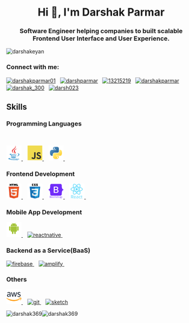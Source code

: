 <h1 align="center">Hi 👋, I'm Darshak Parmar</h1>
<h3 align="center">Software Engineer helping companies to built scalable Frontend User Interface and User Experience.</h3>

<p align="left"> <img src="https://komarev.com/ghpvc/?username=darshakeyan&label=Profile%20views&color=0e75b6&style=flat" alt="darshakeyan" /> </p>

<h3 align="left">Connect with me:</h3>
<p align="left">
<a href="https://twitter.com/darshakparmar01" target="blank"><img align="center" src="https://raw.githubusercontent.com/rahuldkjain/github-profile-readme-generator/master/src/images/icons/Social/twitter.svg" alt="darshakparmar01" height="30" width="40" /></a>&nbsp&nbsp
<a href="https://linkedin.com/in/darshparmar" target="blank"><img align="center" src="https://raw.githubusercontent.com/rahuldkjain/github-profile-readme-generator/master/src/images/icons/Social/linked-in-alt.svg" alt="darshparmar" height="30" width="40" /></a>&nbsp&nbsp
<a href="https://stackoverflow.com/users/13215219" target="blank"><img align="center" src="https://raw.githubusercontent.com/rahuldkjain/github-profile-readme-generator/master/src/images/icons/Social/stack-overflow.svg" alt="13215219" height="30" width="40" /></a>&nbsp&nbsp
<a href="https://kaggle.com/darshakparmar" target="blank"><img align="center" src="https://raw.githubusercontent.com/rahuldkjain/github-profile-readme-generator/master/src/images/icons/Social/kaggle.svg" alt="darshakparmar" height="30" width="40" /></a>&nbsp&nbsp
<a href="https://instagram.com/darshak_300" target="blank"><img align="center" src="https://raw.githubusercontent.com/rahuldkjain/github-profile-readme-generator/master/src/images/icons/Social/instagram.svg" alt="darshak_300" height="30" width="40" /></a>&nbsp&nbsp
<a href="https://www.leetcode.com/darsh023" target="blank"><img align="center" src="https://raw.githubusercontent.com/rahuldkjain/github-profile-readme-generator/master/src/images/icons/Social/leet-code.svg" alt="darsh023" height="30" width="40" /></a>&nbsp&nbsp
</p>

<h2 align="left">Skills</h2>
<h3 align="left">Programming Languages</h3>
<br/>
<p align="left"> 
  <a href="https://www.java.com" target="_blank"> <img src="https://raw.githubusercontent.com/devicons/devicon/master/icons/java/java-original.svg" alt="java" width="40" height="40"/> </a>&nbsp&nbsp 
  <a href="https://developer.mozilla.org/en-US/docs/Web/JavaScript" target="_blank"> <img src="https://raw.githubusercontent.com/devicons/devicon/master/icons/javascript/javascript-original.svg" alt="javascript" width="40" height="40"/> </a>&nbsp&nbsp
  <a href="https://www.python.org" target="_blank"> <img src="https://raw.githubusercontent.com/devicons/devicon/master/icons/python/python-original.svg" alt="python" width="40" height="40"/> </a>&nbsp&nbsp
  <h3 align="left">Frontend Development</h3>
  <a href="https://www.w3.org/html/" target="_blank"> <img src="https://raw.githubusercontent.com/devicons/devicon/master/icons/html5/html5-original-wordmark.svg" alt="html5" width="40" height="40"/> </a>&nbsp&nbsp
  <a href="https://www.w3schools.com/css/" target="_blank"> <img src="https://raw.githubusercontent.com/devicons/devicon/master/icons/css3/css3-original-wordmark.svg" alt="css3" width="40" height="40"/> </a>&nbsp&nbsp
  <a href="https://getbootstrap.com" target="_blank"> <img src="https://raw.githubusercontent.com/devicons/devicon/master/icons/bootstrap/bootstrap-plain-wordmark.svg" alt="bootstrap" width="40" height="40"/> </a>&nbsp&nbsp
  <a href="https://reactjs.org/" target="_blank"> <img src="https://raw.githubusercontent.com/devicons/devicon/master/icons/react/react-original-wordmark.svg" alt="react" width="40" height="40"/> </a> &nbsp&nbsp
  <h3 align="left">Mobile App Development</h3>
  <a href="https://developer.android.com" target="_blank"> <img src="https://raw.githubusercontent.com/devicons/devicon/master/icons/android/android-original-wordmark.svg" alt="android" width="40" height="40"/> </a>&nbsp&nbsp
  <a href="https://reactnative.dev/" target="_blank"> <img src="https://reactnative.dev/img/header_logo.svg" alt="reactnative" width="40" height="40"/> </a>&nbsp&nbsp
  <h3 align="left">Backend as a Service(BaaS)</h3>
  <a href="https://firebase.google.com/" target="_blank"> <img src="https://www.vectorlogo.zone/logos/firebase/firebase-icon.svg" alt="firebase" width="40" height="40"/> </a>&nbsp&nbsp
  <a href="https://aws.amazon.com/amplify/" target="_blank"> <img src="https://docs.amplify.aws/assets/logo-dark.svg" alt="amplify" width="40" height="40"/> </a>&nbsp&nbsp
  <h3 align="left">Others</h3>
  <a href="https://aws.amazon.com" target="_blank"> <img src="https://raw.githubusercontent.com/devicons/devicon/master/icons/amazonwebservices/amazonwebservices-original-wordmark.svg" alt="aws" width="40" height="40"/> </a>&nbsp&nbsp
  <a href="https://git-scm.com/" target="_blank"> <img src="https://www.vectorlogo.zone/logos/git-scm/git-scm-icon.svg" alt="git" width="40" height="40"/> </a>&nbsp&nbsp <a href="https://www.sketch.com/" target="_blank"> <img src="https://www.vectorlogo.zone/logos/sketchapp/sketchapp-icon.svg" alt="sketch" width="40" height="40"/></a>&nbsp&nbsp  </p> 
  <p><img align="left" src="https://github-readme-stats.vercel.app/api/top-langs?username=darshak369&theme=city_lights&show_icons=true&locale=en&layout=compact" alt="darshak369" /></p>
<p align="left"><img src="https://github-readme-stats.vercel.app/api?username=darshak369&theme=nord&show_icons=true&locale=en" alt="darshak369" /></p>
